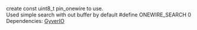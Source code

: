 create const uint8_t pin_onewire to use.    
Used simple search with out buffer by default    #define ONEWIRE_SEARCH 0
Dependencies:
[GyverIO](https://github.com/GyverLibs/GyverIO)
